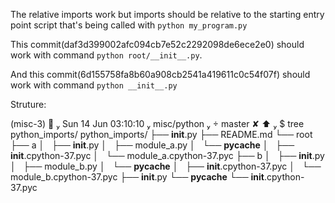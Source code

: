 The relative imports work but imports should be relative to the starting entry point script that's being called with `python my_program.py`


This commit(daf3d399002afc094cb7e52c2292098de6ece2e0) should work with command `python root/__init__.py`.

And this commit(6d155758fa8b60a908cb2541a419611c0c54f07f) should work with command `python __init__.py`


Struture:

(misc-3)    Sun 14 Jun 03:10:10  misc/python   master ✘ ⬆ 
 $ tree python_imports/
python_imports/
├── __init__.py
├── README.md
└── root
    ├── a
    │   ├── __init__.py
    │   ├── module_a.py
    │   └── __pycache__
    │       ├── __init__.cpython-37.pyc
    │       └── module_a.cpython-37.pyc
    ├── b
    │   ├── __init__.py
    │   ├── module_b.py
    │   └── __pycache__
    │       ├── __init__.cpython-37.pyc
    │       └── module_b.cpython-37.pyc
    ├── __init__.py
    └── __pycache__
        └── __init__.cpython-37.pyc


